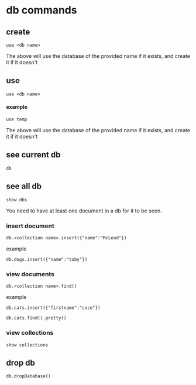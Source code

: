 # db commands

## create

```
use <db name>
```
The above will use the database of the provided name if it exists, and create it if it doesn't

## use 

```
use <db name>
```

#### example
```
use temp
```

The above will use the database of the provided name if it exists, and create it if it doesn't

## see current db

```
db
```

## see all db

```
show dbs
```
You need to have at least one document in a db for it to be seen.

### insert document

```
db.<collection name>.insert({"name":"McLeod"})
```

example
```
db.dogs.insert({"name":"toby"})
```

### view documents
```
db.<collection name>.find()
```

example
```
db.cats.insert({"firstname":"coco"})
```

```
db.cats.find().pretty()
```

### view collections
```
show collections
```

## drop db
```
db.dropDatabase()
```